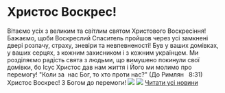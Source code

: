 
# Христос Воскрес!
Вітаємо усіх з великим та світлим святом Христового Воскресіння!
Бажаємо, щоби Воскреслий Спаситель пройшов через усі замкнені двері розпачу, страху, зневіри та невпевненості! Був у ваших домівках, у ваших серцях, з кожним захисником і з кожним українцем.
Ми розділяємо радість свята з людьми, що вимушено покинули свої домівки, бо Ісус Христос дав нам життя і Його ми молимо про перемогу!
"Коли за  нас Бог, то хто проти нас?" (До Римлян   8:31)
Христос Воскрес! З Богом до перемоги!
![](/images/христос-воскрес/великдень22_1.jpg)
![](/images/христос-воскрес/великдень22.png)
[Читати усі новини](/news)
       